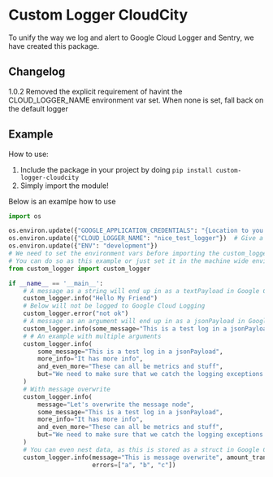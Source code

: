 # Custom Logger CloudCity

To unify the way we log and alert to Google Cloud Logger and Sentry, we have created this package.

## Changelog
1.0.2 Removed the explicit requirement of havint the CLOUD_LOGGER_NAME environment var set. 
        When none is set, fall back on the default logger


## Example

How to use:

1. Include the package in your project by doing `pip install custom-logger-cloudcity`
2. Simply import the module!

Below is an examlpe how to use

```python
import os

os.environ.update({"GOOGLE_APPLICATION_CREDENTIALS": "{Location to you Service account key}"})
os.environ.update({"CLOUD_LOGGER_NAME": "nice_test_logger"})  # Give a name the app will log to
os.environ.update({"ENV": "development"})
# We need to set the environment vars before importing the custom_logger
# You can do so as this example or just set it in the machine wide environment
from custom_logger import custom_logger

if __name__ == '__main__':
    # A message as a string will end up in as a textPayload in Google Cloud Logging
    custom_logger.info("Hello My Friend")
    # Below will not be logged to Google Cloud Logging
    custom_logger.error("not ok")
    # A message as an argument will end up in as a jsonPayload in Google Cloud Logging
    custom_logger.info(some_message="This is a test log in a jsonPayload")
    # # An example with multiple arguments
    custom_logger.info(
        some_message="This is a test log in a jsonPayload",
        more_info="It has more info",
        and_even_more="These can all be metrics and stuff",
        but="We need to make sure that we catch the logging exceptions and print the whole lot",
    )
    # With message overwrite
    custom_logger.info(
        message="Let's overwrite the message node",
        some_message="This is a test log in a jsonPayload",
        more_info="It has more info",
        and_even_more="These can all be metrics and stuff",
        but="We need to make sure that we catch the logging exceptions and print the whole lot",
    )
    # You can even nest data, as this is stored as a struct in Google Cloud Logging
    custom_logger.info(message="This is message overwrite", amount_transfered=10, amount_failed=10,
                       errors=["a", "b", "c"])

```
